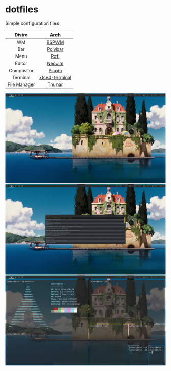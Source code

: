 # dotfiles

Simple configuration files 

|Distro|[Arch](https://archlinux.org/)|
|:---:|:---:|
|WM|[BSPWM](https://github.com/baskerville/bspwm)|
|Bar|[Polybar](https://github.com/polybar/polybar)|
|Menu|[Rofi](https://github.com/davatorium/rofi)|
|Editor|[Neovim](https://neovim.io/)|
|Compositor|[Picom](https://archlinux.org/packages/community/x86_64/picom/)|
|Terminal|[xfce4-terminal](https://github.com/alacritty/alacritty)|
|File Manager|[Thunar](https://archlinux.org/packages/extra/x86_64/thunar/)|

<img src=".github/screenshots/wallpaper.png">
<img src=".github/screenshots/example.png">
<img src=".github/screenshots/terminals.png">
